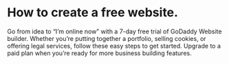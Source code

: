 # How to create a free website.
Go from idea to “I’m online now” with a 7-day free trial of GoDaddy Website builder. Whether you’re putting together a portfolio, selling cookies, or offering legal services, follow these easy steps to get started. Upgrade to a paid plan when you’re ready for more business building features.
